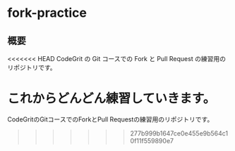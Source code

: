 # fork-practice

## 概要

<<<<<<< HEAD
CodeGrit の Git コースでの Fork と Pull Request の練習用のリポジトリです。

これからどんどん練習していきます。
=======
CodeGritのGitコースでのForkとPull Requestの練習用のリポジトリです。
>>>>>>> 277b999b1647ce0e455e9b564c10f11f559890e7
